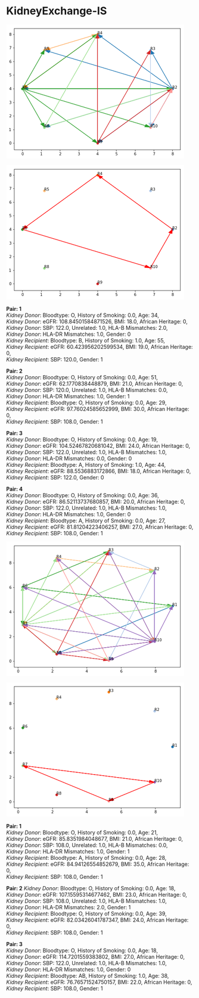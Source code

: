 # KidneyExchange-IS

![alt text](https://github.com/Kjarten/KidneyExchange-IS/blob/master/image_1A.png?raw=true)

![alt text](https://github.com/Kjarten/KidneyExchange-IS/blob/master/image_1B.png?raw=true)

__Pair: 1__  
_Kidney Donor_: Bloodtype: O, History of Smoking: 0.0, Age: 34,  
_Kidney Donor_: eGFR: 108.84501584871526, BMI: 18.0, African Heritage: 0,  
_Kidney Donor_: SBP: 122.0, Unrelated: 1.0, HLA-B Mismatches: 2.0,  
_Kidney Donor_: HLA-DR Mismatches: 1.0, Gender: 0  
_Kidney Recipient_: Bloodtype: B, History of Smoking: 1.0, Age: 55,  
_Kidney Recipient_: eGFR: 60.423956202599534, BMI: 19.0, African Heritage: 0,  
_Kidney Recipient_: SBP: 120.0, Gender: 1  
 
__Pair: 2__  
_Kidney Donor_: Bloodtype: O, History of Smoking: 0.0, Age: 51,  
_Kidney Donor_: eGFR: 62.1770838448879, BMI: 21.0, African Heritage: 0,  
_Kidney Donor_: SBP: 120.0, Unrelated: 1.0, HLA-B Mismatches: 0.0,  
_Kidney Donor_: HLA-DR Mismatches: 1.0, Gender: 1  
_Kidney Recipient_: Bloodtype: O, History of Smoking: 0.0, Age: 29,  
_Kidney Recipient_: eGFR: 97.76024585652999, BMI: 30.0, African Heritage: 0,  
_Kidney Recipient_: SBP: 108.0, Gender: 1  
 
__Pair: 3__  
_Kidney Donor_: Bloodtype: O, History of Smoking: 0.0, Age: 19,  
_Kidney Donor_: eGFR: 104.52467820681042, BMI: 24.0, African Heritage: 0,  
_Kidney Donor_: SBP: 122.0, Unrelated: 1.0, HLA-B Mismatches: 1.0,  
_Kidney Donor_: HLA-DR Mismatches: 0.0, Gender: 0  
_Kidney Recipient_: Bloodtype: A, History of Smoking: 1.0, Age: 44,  
_Kidney Recipient_: eGFR: 88.5536883172866, BMI: 18.0, African Heritage: 0,  
_Kidney Recipient_: SBP: 122.0, Gender: 0  
 
__Pair: 4__  
_Kidney Donor_: Bloodtype: O, History of Smoking: 0.0, Age: 36,  
_Kidney Donor_: eGFR: 86.52113737680857, BMI: 20.0, African Heritage: 0,  
_Kidney Donor_: SBP: 122.0, Unrelated: 1.0, HLA-B Mismatches: 1.0,  
_Kidney Donor_: HLA-DR Mismatches: 1.0, Gender: 0  
_Kidney Recipient_: Bloodtype: A, History of Smoking: 0.0, Age: 27,  
_Kidney Recipient_: eGFR: 81.81204223406257, BMI: 27.0, African Heritage: 0,  
_Kidney Recipient_: SBP: 108.0, Gender: 1  

![alt text](https://github.com/Kjarten/KidneyExchange-IS/blob/master/image_2A.png?raw=true)

![alt text](https://github.com/Kjarten/KidneyExchange-IS/blob/master/image_2B.png?raw=true)

__Pair: 1__  
_Kidney Donor_: Bloodtype: O, History of Smoking: 0.0, Age: 21,  
_Kidney Donor_: eGFR: 85.8351984048677, BMI: 21.0, African Heritage: 0,  
_Kidney Donor_: SBP: 108.0, Unrelated: 1.0, HLA-B Mismatches: 0.0,  
_Kidney Donor_: HLA-DR Mismatches: 1.0, Gender: 1  
_Kidney Recipient_: Bloodtype: A, History of Smoking: 0.0, Age: 28,  
_Kidney Recipient_: eGFR: 84.94126554852679, BMI: 35.0, African Heritage: 0,  
_Kidney Recipient_: SBP: 108.0, Gender: 1  
 
__Pair: 2__
_Kidney Donor_: Bloodtype: O, History of Smoking: 0.0, Age: 18,  
_Kidney Donor_: eGFR: 107.15595314677462, BMI: 23.0, African Heritage: 0,  
_Kidney Donor_: SBP: 108.0, Unrelated: 1.0, HLA-B Mismatches: 1.0,  
_Kidney Donor_: HLA-DR Mismatches: 2.0, Gender: 1  
_Kidney Recipient_: Bloodtype: O, History of Smoking: 0.0, Age: 39,  
_Kidney Recipient_: eGFR: 82.03426041787347, BMI: 24.0, African Heritage: 0,  
_Kidney Recipient_: SBP: 108.0, Gender: 1  
 
__Pair: 3__  
_Kidney Donor_: Bloodtype: O, History of Smoking: 0.0, Age: 18,  
_Kidney Donor_: eGFR: 114.7201559383802, BMI: 27.0, African Heritage: 0,  
_Kidney Donor_: SBP: 122.0, Unrelated: 1.0, HLA-B Mismatches: 1.0,  
_Kidney Donor_: HLA-DR Mismatches: 1.0, Gender: 0  
_Kidney Recipient_: Bloodtype: AB, History of Smoking: 1.0, Age: 38,  
_Kidney Recipient_: eGFR: 76.76571524750157, BMI: 22.0, African Heritage: 0,  
_Kidney Recipient_: SBP: 108.0, Gender: 1  
